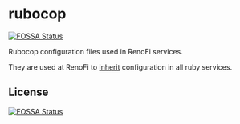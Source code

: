 # rubocop
[![FOSSA Status](https://app.fossa.com/api/projects/git%2Bgithub.com%2FRenoFi%2Frubocop.svg?type=shield)](https://app.fossa.com/projects/git%2Bgithub.com%2FRenoFi%2Frubocop?ref=badge_shield)


Rubocop configuration files used in RenoFi services.

They are used at RenoFi to [inherit](https://github.com/rubocop-hq/rubocop/blob/master/manual/configuration.md#inheriting-configuration-from-a-remote-url) configuration in all ruby services.


## License
[![FOSSA Status](https://app.fossa.com/api/projects/git%2Bgithub.com%2FRenoFi%2Frubocop.svg?type=large)](https://app.fossa.com/projects/git%2Bgithub.com%2FRenoFi%2Frubocop?ref=badge_large)